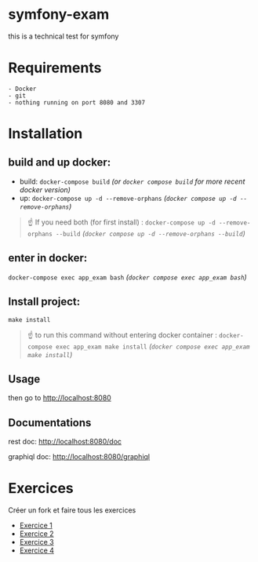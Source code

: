 # symfony-exam

this is a technical test for symfony

# Requirements
    - Docker
    - git
    - nothing running on port 8080 and 3307
# Installation

## build and up docker: 
- build: `docker-compose build` *(or `docker compose build` for more recent docker version)*
- up: `docker-compose up -d --remove-orphans` *(`docker compose up -d --remove-orphans`)*

> :point_up: If you need both (for first install) : `docker-compose up -d --remove-orphans --build` *(`docker compose up -d --remove-orphans --build`)*
  
## enter in docker:

`docker-compose exec app_exam bash` *(`docker compose exec app_exam bash`)*

## Install project:

`make install`

> :point_up: to run this command without entering docker container : `docker-compose exec app_exam make install` *(`docker compose exec app_exam make install`)*

## Usage

then go to [http://localhost:8080](http://localhost:8080)

## Documentations

rest doc: [http://localhost:8080/doc](http://localhost:8080/doc)

graphiql doc: [http://localhost:8080/graphiql](http://localhost:8080/graphiql)

# Exercices

Créer un fork et faire tous les exercices 

 - [Exercice 1](exercices/exo-1.md)
 - [Exercice 2](exercices/exo-2.md)
 - [Exercice 3](exercices/exo-3.md)
 - [Exercice 4](exercices/exo-4.md)